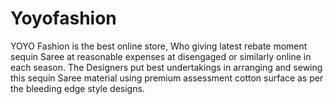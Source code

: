 # Yoyofashion
YOYO Fashion is the best online store, Who giving latest rebate moment sequin Saree at reasonable expenses at disengaged or similarly online in each season. The Designers put best undertakings in arranging and sewing this sequin Saree material using premium assessment cotton surface as per the bleeding edge style designs.
